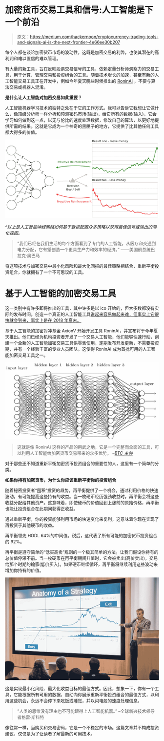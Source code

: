 # 加密货币交易工具和信号:人工智能是下一个前沿

> 原文：<https://medium.com/hackernoon/cryptocurrency-trading-tools-and-signals-ai-is-the-next-frontier-4e66ee30b207>

每个人都在谈论加密货币市场的波动性，这既是加密交易的利弊，也使其潜在的高利润和难以置信的难以管理。

有大量的新工具，旨在反映股票交易信号的工具，依赖定量分析师洞察力的交易工具，用于计算、管理交易和投资组合的工具。随着技术增长的加速，甚至有新的人工智能交易工具正在开发中，例如今年夏天晚些时候推出的 [RoninAi](http://www.roninai.com) ，不要与算法交易或机器人混淆。

**是什么让人工智能对加密交易如此重要？**

人工智能机器学习技术的独特之处在于它的工作方式。我可以告诉它我想让它做什么，像顶级分析师一样分析和预测密码市场(输出)，给它所有的数据(输入)，它会学习如何做到这一点，以无与伦比的速度处理数据，修改自己的算法，以更好地提供所需的结果。这就是它成为一个神奇的黑匣子的地方，它提供了比其他任何工具都大得多的价值。

![](img/29ddc5df8a4576ae1aaabcd4dc778a6b.png)

*^以上是人工智能神经网络如何基于数据配置众多策略以获得最佳信号或输出的简化视图。*

> “我们已经在我们生活的每个方面看到了专门的人工智能，从医疗和交通到电力分配，它有望创造一个更具生产力和效率的经济。”
> ——美国前总统巴拉克·奥巴马

将这项技术与加密交易中最小化风险和最大化回报的最佳策略相结合，重新平衡投资组合，你就拥有了一个不可思议的工具。

# **基于人工智能的加密交易工具**

这一类别中有许多即将推出的工具，其中许多是以 ico 开始的，但大多数都没有实际的发布时间。创造一个真正的人工智能工具[说起来容易做起来难，但事实上它很快就会到来，事实上是在 2018 年夏末。](https://roninai.com/new-ai-crypto-tool/)

基于人工智能的加密对冲基金 AxionV 开始开发工具 RoninAi，并宣布将于今年夏天推出。他们已经为机构投资者开发了一个交易人工智能，他们能够快速行动，创建一个全新的人工智能加密交易工具供零售使用，定期发布开发更新，不需要投资期，并有一个经验丰富的专业人员团队。这使得 RoninAi 成为首批可用的人工智能加密交易工具之一。

![](img/216fb68d9e4c03253583741e089d852e.png)

> 这就是像 RoninAi 这样的产品的用武之地，它是一个完整而全面的工具，可以利用人工智能给加密货币交易带来的众多优势。
> –[*BTC 主帅*](https://btcmanager.com/how-ai-can-help-traders-maximize-alpha-and-profits/)

对于那些还不知道重新平衡加密货币投资组合的重要性的人，这里有一个简单的分类。

**如果你持有加密货币，为什么你应该重新平衡你的投资组合**

随着秘密投资者“囤积”投资的趋势，再平衡提供了一个机会，通过利用价格的快速波动，有可能提高这些持有的收益。当一枚硬币经历强劲收益时，再平衡会将这些收益分配给其他资产。这意味着，即使硬币的价值回到上涨前的原始价格，再平衡也能让投资组合在此期间获得正收益。

通过重新平衡，你的投资能够利用市场的快速变化来复利，这意味着你现在实现了再投资于其他硬币的收益。

再平衡领先 HODL 64%的中间值。税后，这代表了所有可能的加密货币投资组合的 92%。

再平衡是遵守简单的“低买高卖”规则的一个极其简单的方法。让我们假设你持有的总价值停滞不前。当一枚硬币在再平衡期间升值时，它会被卖出(高价卖出)，交易给那个时期的输家(低价买入)。如果硬币继续循环，再平衡将继续利用这些波动来增加你持有的价值。

![](img/ea61e4633ee2e71de40310d6a3c3fb30.png)

这是实现最小化风险、最大化收益目标的最佳方式。因此，想象一下，你有一个工具，它能根据所有可用的数据，自动向你展示重新平衡投资组合的最佳方式，以利用这些机会，永远不会停下来吃饭或睡觉，并以闪电般的速度处理信息。

> “人类的思维没有理由也不可能跟得上人工智能机器。”
> –全球新兴技术领导者格雷·斯科特

像往常一样，当购买和交易密码，它是一个不稳定的市场。这篇文章并不构成投资建议，仅仅是为了让读者了解最新的可用技术。